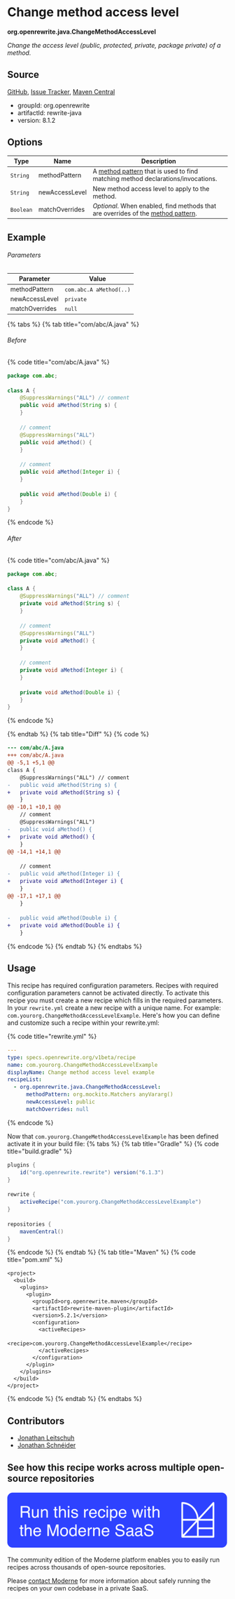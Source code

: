 # Change method access level

**org.openrewrite.java.ChangeMethodAccessLevel**

_Change the access level (public, protected, private, package private) of a method._

## Source

[GitHub](https://github.com/openrewrite/rewrite/blob/main/rewrite-java/src/main/java/org/openrewrite/java/ChangeMethodAccessLevel.java), [Issue Tracker](https://github.com/openrewrite/rewrite/issues), [Maven Central](https://central.sonatype.com/artifact/org.openrewrite/rewrite-java/8.1.2/jar)

* groupId: org.openrewrite
* artifactId: rewrite-java
* version: 8.1.2

## Options

| Type | Name | Description |
| -- | -- | -- |
| `String` | methodPattern | A [method pattern](/reference/method-patterns.md) that is used to find matching method declarations/invocations. |
| `String` | newAccessLevel | New method access level to apply to the method. |
| `Boolean` | matchOverrides | *Optional*. When enabled, find methods that are overrides of the [method pattern](/reference/method-patterns.md). |

## Example

###### Parameters
| Parameter | Value |
| -- | -- |
|methodPattern|`com.abc.A aMethod(..)`|
|newAccessLevel|`private`|
|matchOverrides|`null`|


{% tabs %}
{% tab title="com/abc/A.java" %}

###### Before
{% code title="com/abc/A.java" %}
```java
package com.abc;

class A {
    @SuppressWarnings("ALL") // comment
    public void aMethod(String s) {
    }

    // comment
    @SuppressWarnings("ALL")
    public void aMethod() {
    }

    // comment
    public void aMethod(Integer i) {
    }

    public void aMethod(Double i) {
    }
}
```
{% endcode %}

###### After
{% code title="com/abc/A.java" %}
```java
package com.abc;

class A {
    @SuppressWarnings("ALL") // comment
    private void aMethod(String s) {
    }

    // comment
    @SuppressWarnings("ALL")
    private void aMethod() {
    }

    // comment
    private void aMethod(Integer i) {
    }

    private void aMethod(Double i) {
    }
}
```
{% endcode %}

{% endtab %}
{% tab title="Diff" %}
{% code %}
```diff
--- com/abc/A.java
+++ com/abc/A.java
@@ -5,1 +5,1 @@
class A {
    @SuppressWarnings("ALL") // comment
-   public void aMethod(String s) {
+   private void aMethod(String s) {
    }
@@ -10,1 +10,1 @@
    // comment
    @SuppressWarnings("ALL")
-   public void aMethod() {
+   private void aMethod() {
    }
@@ -14,1 +14,1 @@

    // comment
-   public void aMethod(Integer i) {
+   private void aMethod(Integer i) {
    }
@@ -17,1 +17,1 @@
    }

-   public void aMethod(Double i) {
+   private void aMethod(Double i) {
    }
```
{% endcode %}
{% endtab %}
{% endtabs %}


## Usage

This recipe has required configuration parameters. Recipes with required configuration parameters cannot be activated directly. To activate this recipe you must create a new recipe which fills in the required parameters. In your `rewrite.yml` create a new recipe with a unique name. For example: `com.yourorg.ChangeMethodAccessLevelExample`.
Here's how you can define and customize such a recipe within your rewrite.yml:

{% code title="rewrite.yml" %}
```yaml
---
type: specs.openrewrite.org/v1beta/recipe
name: com.yourorg.ChangeMethodAccessLevelExample
displayName: Change method access level example
recipeList:
  - org.openrewrite.java.ChangeMethodAccessLevel:
      methodPattern: org.mockito.Matchers anyVararg()
      newAccessLevel: public
      matchOverrides: null
```
{% endcode %}

Now that `com.yourorg.ChangeMethodAccessLevelExample` has been defined activate it in your build file:
{% tabs %}
{% tab title="Gradle" %}
{% code title="build.gradle" %}
```groovy
plugins {
    id("org.openrewrite.rewrite") version("6.1.3")
}

rewrite {
    activeRecipe("com.yourorg.ChangeMethodAccessLevelExample")
}

repositories {
    mavenCentral()
}
```
{% endcode %}
{% endtab %}
{% tab title="Maven" %}
{% code title="pom.xml" %}
```markup
<project>
  <build>
    <plugins>
      <plugin>
        <groupId>org.openrewrite.maven</groupId>
        <artifactId>rewrite-maven-plugin</artifactId>
        <version>5.2.1</version>
        <configuration>
          <activeRecipes>
            <recipe>com.yourorg.ChangeMethodAccessLevelExample</recipe>
          </activeRecipes>
        </configuration>
      </plugin>
    </plugins>
  </build>
</project>
```
{% endcode %}
{% endtab %}
{% endtabs %}

## Contributors
* [Jonathan Leitschuh](jonathan.leitschuh@gmail.com)
* [Jonathan Schnéider](jkschneider@gmail.com)


## See how this recipe works across multiple open-source repositories

[![Moderne Link Image](/.gitbook/assets/ModerneRecipeButton.png)](https://public.moderne.io/recipes/org.openrewrite.java.ChangeMethodAccessLevel)

The community edition of the Moderne platform enables you to easily run recipes across thousands of open-source repositories.

Please [contact Moderne](https://moderne.io/product) for more information about safely running the recipes on your own codebase in a private SaaS.
